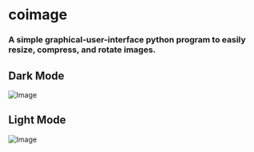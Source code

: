 # coimage
### A simple graphical-user-interface python program to easily resize, compress, and rotate images.

## Dark Mode
![Image](https://github.com/user-attachments/assets/93c8abd5-40e5-49cc-8936-5f664cef3f80)
</br>
## Light Mode
![Image](https://github.com/user-attachments/assets/dbca01bd-6ba2-456f-9881-b46d003b71a5)
